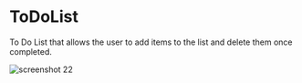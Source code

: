 # ToDoList

To Do List that allows the user to add items to the list and delete them once completed.

![screenshot 22](https://user-images.githubusercontent.com/26575291/32586624-b8d5428c-c4d1-11e7-8d9e-7fb20a8deec2.png)
